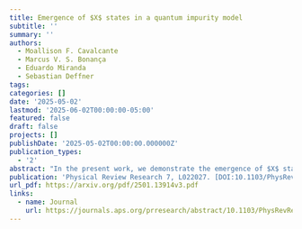 ```yaml
---
title: Emergence of $X$ states in a quantum impurity model
subtitle: ''
summary: ''
authors:
  - Moallison F. Cavalcante
  - Marcus V. S. Bonança
  - Eduardo Miranda
  - Sebastian Deffner
tags:
categories: []
date: '2025-05-02'
lastmod: '2025-06-02T00:00:00-05:00'
featured: false
draft: false
projects: []
publishDate: '2025-05-02T00:00:00.000000Z'
publication_types:
  - '2'
abstract: "In the present work, we demonstrate the emergence of $X$ states in the long-time response of a locally perturbed many-body quantum impurity model. The emergence of the double-qubit state is heralded by the lack of decay of the response function as well as the out-of-time order correlator, signifying the trapping of excitations and hence information in edge modes. Surprisingly, after carrying out a quantum information theory characterization, we show that such states exhibit genuine quantum correlations."
publication: 'Physical Review Research 7, L022027. [DOI:10.1103/PhysRevResearch.7.L022027](https://doi.org/10.1103/PhysRevResearch.7.L022027)'
url_pdf: https://arxiv.org/pdf/2501.13914v3.pdf
links:
  - name: Journal
    url: https://journals.aps.org/prresearch/abstract/10.1103/PhysRevResearch.7.L022027
---
```

